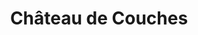 ---
guid: "56544e29503f"
title: "Château de Couches"
latlng: "46.862491, 4.586041"
youtubeId: "1R7gO1_15Jw" 
---